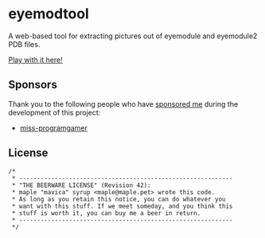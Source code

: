 # eyemodtool

A web-based tool for extracting pictures out of eyemodule and eyemodule2 PDB files.

[Play with it here!](https://maple.pet/eyemodtool/)

## Sponsors

Thank you to the following people who have [sponsored me](https://github.com/sponsors/Lana-chan) during the development of this project:

* [miss-programgamer](https://github.com/miss-programgamer)

## License

```
/*
 * ------------------------------------------------------------
 * "THE BEERWARE LICENSE" (Revision 42):
 * maple "mavica" syrup <maple@maple.pet> wrote this code.
 * As long as you retain this notice, you can do whatever you
 * want with this stuff. If we meet someday, and you think this
 * stuff is worth it, you can buy me a beer in return.
 * ------------------------------------------------------------
 */
```
